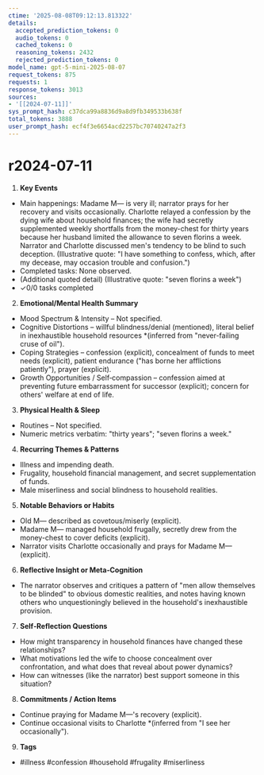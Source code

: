 ```yaml
---
ctime: '2025-08-08T09:12:13.813322'
details:
  accepted_prediction_tokens: 0
  audio_tokens: 0
  cached_tokens: 0
  reasoning_tokens: 2432
  rejected_prediction_tokens: 0
model_name: gpt-5-mini-2025-08-07
request_tokens: 875
requests: 1
response_tokens: 3013
sources:
- '[[2024-07-11]]'
sys_prompt_hash: c37dca99a8836d9a8d9fb349533b638f
total_tokens: 3888
user_prompt_hash: ecf4f3e6654acd2257bc70740247a2f3
---
```

# r2024-07-11

1. **Key Events**
- Main happenings: Madame M— is very ill; narrator prays for her recovery and visits occasionally. Charlotte relayed a confession by the dying wife about household finances; the wife had secretly supplemented weekly shortfalls from the money-chest for thirty years because her husband limited the allowance to seven florins a week. Narrator and Charlotte discussed men's tendency to be blind to such deception. (Illustrative quote: "I have something to confess, which, after my decease, may occasion trouble and confusion.")
- Completed tasks: None observed.
- (Additional quoted detail) (Illustrative quote: "seven florins a week")
- ✓0/0 tasks completed

2. **Emotional/Mental Health Summary**
- Mood Spectrum & Intensity – Not specified.
- Cognitive Distortions – willful blindness/denial (mentioned), literal belief in inexhaustible household resources *(inferred from "never-failing cruse of oil").
- Coping Strategies – confession (explicit), concealment of funds to meet needs (explicit), patient endurance ("has borne her afflictions patiently"), prayer (explicit).
- Growth Opportunities / Self‑compassion – confession aimed at preventing future embarrassment for successor (explicit); concern for others' welfare at end of life.

3. **Physical Health & Sleep**
- Routines – Not specified.
- Numeric metrics verbatim: "thirty years"; "seven florins a week."

4. **Recurring Themes & Patterns**
- Illness and impending death.
- Frugality, household financial management, and secret supplementation of funds.
- Male miserliness and social blindness to household realities.

5. **Notable Behaviors or Habits**
- Old M— described as covetous/miserly (explicit).
- Madame M— managed household frugally, secretly drew from the money-chest to cover deficits (explicit).
- Narrator visits Charlotte occasionally and prays for Madame M— (explicit).

6. **Reflective Insight or Meta‑Cognition**
- The narrator observes and critiques a pattern of "men allow themselves to be blinded" to obvious domestic realities, and notes having known others who unquestioningly believed in the household's inexhaustible provision.

7. **Self‑Reflection Questions**
- How might transparency in household finances have changed these relationships?
- What motivations led the wife to choose concealment over confrontation, and what does that reveal about power dynamics?
- How can witnesses (like the narrator) best support someone in this situation?

8. **Commitments / Action Items**
- Continue praying for Madame M—'s recovery (explicit).
- Continue occasional visits to Charlotte *(inferred from "I see her occasionally").

9. **Tags**
- #illness #confession #household #frugality #miserliness